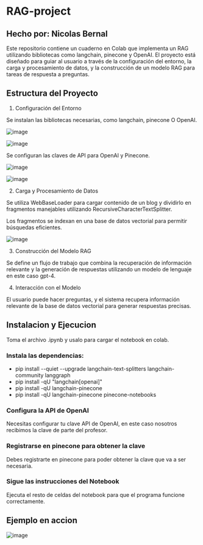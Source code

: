 # RAG-project

## Hecho por: Nicolas Bernal

Este repositorio contiene un cuaderno en Colab que implementa un RAG utilizando bibliotecas como langchain, pinecone y OpenAI. El proyecto está diseñado para guiar al usuario a través de la configuración del entorno, la carga y procesamiento de datos, y la construcción de un modelo RAG para tareas de respuesta a preguntas.

## Estructura del Proyecto

1. Configuración del Entorno

Se instalan las bibliotecas necesarias, como langchain, pinecone O OpenAI.

![image](https://github.com/user-attachments/assets/eb8a0fac-b80d-447e-b8de-7cdb8c637ba2)

![image](https://github.com/user-attachments/assets/9873e974-29eb-4d7c-8ef4-4ea418f2947c)

Se configuran las claves de API para OpenAI y Pinecone.

![image](https://github.com/user-attachments/assets/4c021e7e-8b0a-4764-bbce-3a9b39ee2d11)

![image](https://github.com/user-attachments/assets/072bba74-51ab-4c1d-b038-201746dfeffd)

2. Carga y Procesamiento de Datos
   
Se utiliza WebBaseLoader para cargar contenido de un blog y dividirlo en fragmentos manejables utilizando RecursiveCharacterTextSplitter.

Los fragmentos se indexan en una base de datos vectorial para permitir búsquedas eficientes.

![image](https://github.com/user-attachments/assets/0a5b9096-9b4f-4409-afc0-d6300d3cd5d4)

3. Construcción del Modelo RAG
   
Se define un flujo de trabajo que combina la recuperación de información relevante y la generación de respuestas utilizando un modelo de lenguaje en este caso gpt-4.

4. Interacción con el Modelo

El usuario puede hacer preguntas, y el sistema recupera información relevante de la base de datos vectorial para generar respuestas precisas.

## Instalacion y Ejecucion

Toma el archivo .ipynb y usalo para cargar el notebook en colab.

### Instala las dependencias:

- pip install --quiet --upgrade langchain-text-splitters langchain-community langgraph
- pip install -qU "langchain[openai]"
- pip install -qU langchain-pinecone
- pip install -qU langchain-pinecone pinecone-notebooks

### Configura la API de OpenAI

Necesitas configurar tu clave API de OpenAI, en este caso nosotros recibimos la clave de parte del profesor.

### Registrarse en pinecone para obtener la clave

Debes registrarte en pinecone para poder obtener la clave que va a ser necesaria.

### Sigue las instrucciones del Notebook

Ejecuta el resto de celdas del notebook para que el programa funcione correctamente.

## Ejemplo en accion

![image](https://github.com/user-attachments/assets/8515f2d8-3ecf-4597-85d5-e002fd8a9304)
